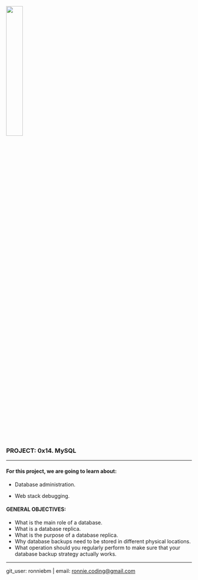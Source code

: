 <img src="https://camo.githubusercontent.com/04a8a9a456b8ecafad2eb4f2cff6803cd0194496/687474703a2f2f7777772e686f6c626572746f6e7363686f6f6c2e636f6d2f686f6c626572746f6e2d6c6f676f2e706e67" width=30%/>  


### PROJECT:  0x14. MySQL  

---



#### For this project, we are going to learn about:<br>

- Database administration.  

- Web stack debugging.  



#### GENERAL OBJECTIVES:<br>

- What is the main role of a database.  
- What is a database replica.  
- What is the purpose of a database replica.  
- Why database backups need to be stored in different physical locations.  
- What operation should you regularly perform to make sure that your database backup strategy actually works.  


---

git_user: ronniebm  |  email: ronnie.coding@gmail.com
